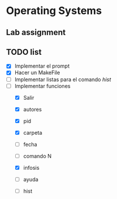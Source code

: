# Operating Systems 
## Lab assignment
## TODO list
 
- [x] Implementar el prompt
- [x] Hacer un MakeFile
- [ ] Implementar listas para el comando *hist*
- [ ] Implementar funciones
    - [x] Salir
    - [x] autores
    - [x] pid
    - [x] carpeta
    - [ ] fecha
    - [ ] comando N
    - [x] infosis
    - [ ] ayuda
    - [ ] hist

